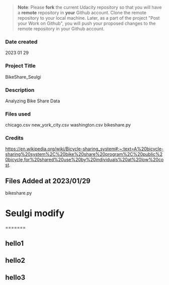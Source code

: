 >**Note**: Please **fork** the current Udacity repository so that you will have a **remote** repository in **your** Github account. Clone the remote repository to your local machine. Later, as a part of the project "Post your Work on Github", you will push your proposed changes to the remote repository in your Github account.

### Date created
2023
01
29

### Project Title
BikeShare_Seulgi

### Description
Analyzing Bike Share Data

### Files used
chicago.csv new_york_city.csv washington.csv bikeshare.py

### Credits
https://en.wikipedia.org/wiki/Bicycle-sharing_system#:~:text=A%20bicycle-sharing%20system%2C%20bike%20share%20program%2C%20public%20bicycle,for%20shared%20use%20by%20individuals%20at%20low%20cost.


## Files Added at 2023/01/29
bikeshare.py

# Seulgi modify
=======
## hello1

## hello2

## hello3

